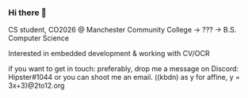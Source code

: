 ### Hi there 👋

<!--
**hpst3r/hpst3r** is a ✨ _special_ ✨ repository because its `README.md` (this file) appears on your GitHub profile.

Here are some ideas to get you started:

- 🔭 I’m currently working on ...
- 🌱 I’m currently learning ...
- 👯 I’m looking to collaborate on ...
- 🤔 I’m looking for help with ...
- 💬 Ask me about ...
- 📫 How to reach me: ...
- 😄 Pronouns: ...
- ⚡ Fun fact: ...
-->

CS student, CO2026 @ Manchester Community College -> ??? -> B.S. Computer Science

Interested in embedded development & working with CV/OCR

if you want to get in touch:
preferably, drop me a message on Discord: Hipster#1044
or you can shoot me an email. ((kbdn) as y for affine, y = 3x+3)@2to12.org
